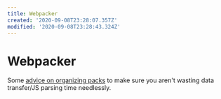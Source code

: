 ```yaml
---
title: Webpacker
created: '2020-09-08T23:28:07.357Z'
modified: '2020-09-08T23:28:43.324Z'
---
```


# Webpacker

Some [advice on organizing packs](https://rossta.net/blog/rails-apps-overpacking-with-webpacker.html) to make sure you aren't wasting data transfer/JS parsing time needlessly.

